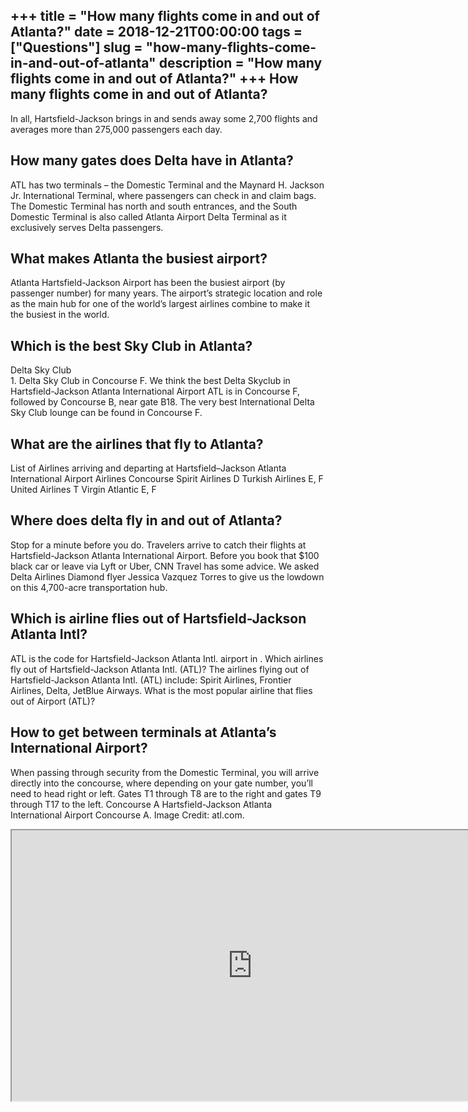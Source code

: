 +++
title = "How many flights come in and out of Atlanta?"
date = 2018-12-21T00:00:00
tags = ["Questions"]
slug = "how-many-flights-come-in-and-out-of-atlanta"
description = "How many flights come in and out of Atlanta?"
+++
How many flights come in and out of Atlanta?
--------------------------------------------

In all, Hartsfield-Jackson brings in and sends away some 2,700 flights and averages more than 275,000 passengers each day.

How many gates does Delta have in Atlanta?
------------------------------------------

ATL has two terminals – the Domestic Terminal and the Maynard H. Jackson Jr. International Terminal, where passengers can check in and claim bags. The Domestic Terminal has north and south entrances, and the South Domestic Terminal is also called Atlanta Airport Delta Terminal as it exclusively serves Delta passengers.

What makes Atlanta the busiest airport?
---------------------------------------

Atlanta Hartsfield-Jackson Airport has been the busiest airport (by passenger number) for many years. The airport’s strategic location and role as the main hub for one of the world’s largest airlines combine to make it the busiest in the world.

Which is the best Sky Club in Atlanta?
--------------------------------------

Delta Sky Club  
1\. Delta Sky Club in Concourse F. We think the best Delta Skyclub in Hartsfield-Jackson Atlanta International Airport ATL is in Concourse F, followed by Concourse B, near gate B18. The very best International Delta Sky Club lounge can be found in Concourse F.

What are the airlines that fly to Atlanta?
------------------------------------------

List of Airlines arriving and departing at Hartsfield–Jackson Atlanta International Airport Airlines Concourse Spirit Airlines D Turkish Airlines E, F United Airlines T Virgin Atlantic E, F

Where does delta fly in and out of Atlanta?
-------------------------------------------

Stop for a minute before you do. Travelers arrive to catch their flights at Hartsfield-Jackson Atlanta International Airport. Before you book that $100 black car or leave via Lyft or Uber, CNN Travel has some advice. We asked Delta Airlines Diamond flyer Jessica Vazquez Torres to give us the lowdown on this 4,700-acre transportation hub.

Which is airline flies out of Hartsfield-Jackson Atlanta Intl?
--------------------------------------------------------------

ATL is the code for Hartsfield-Jackson Atlanta Intl. airport in . Which airlines fly out of Hartsfield-Jackson Atlanta Intl. (ATL)? The airlines flying out of Hartsfield-Jackson Atlanta Intl. (ATL) include: Spirit Airlines, Frontier Airlines, Delta, JetBlue Airways. What is the most popular airline that flies out of Airport (ATL)?

How to get between terminals at Atlanta’s International Airport?
----------------------------------------------------------------

When passing through security from the Domestic Terminal, you will arrive directly into the concourse, where depending on your gate number, you’ll need to head right or left. Gates T1 through T8 are to the right and gates T9 through T17 to the left. Concourse A Hartsfield-Jackson Atlanta International Airport Concourse A. Image Credit: atl.com.

<iframe allow="accelerometer; autoplay; clipboard-write; encrypted-media; gyroscope; picture-in-picture" allowfullscreen="" class="__youtube_prefs__  epyt-is-override  no-lazyload" data-no-lazy="1" data-origheight="433" data-origwidth="770" data-skipgform_ajax_framebjll="" height="433" id="_ytid_12187" loading="lazy" src="https://www.youtube.com/embed/JV-syTsT_SQ?enablejsapi=1&autoplay=0&cc_load_policy=0&cc_lang_pref=&iv_load_policy=1&loop=0&modestbranding=0&rel=1&fs=1&playsinline=0&autohide=2&theme=dark&color=red&controls=1&" title="YouTube player" width="770"></iframe>